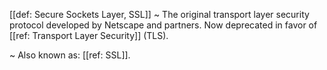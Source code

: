 [[def: Secure Sockets Layer, SSL]]
~ The original transport layer security protocol developed by Netscape and partners. Now deprecated in favor of [[ref: Transport Layer Security]] (TLS).

~ Also known as: [[ref: SSL]].

